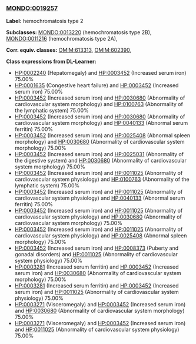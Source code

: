 
### [MONDO:0019257](http://purl.obolibrary.org/obo/MONDO_0019257)
**Label:** hemochromatosis type 2

**Subclasses:** [MONDO:0013220](http://purl.obolibrary.org/obo/MONDO_0013220) (hemochromatosis type 2B), [MONDO:0011216](http://purl.obolibrary.org/obo/MONDO_0011216) (hemochromatosis type 2A), 

**Corr. equiv. classes:** [OMIM:613313](http://purl.obolibrary.org/obo/OMIM_613313), [OMIM:602390](http://purl.obolibrary.org/obo/OMIM_602390), 

**Class expressions from DL-Learner:**

- [HP:0002240](http://purl.obolibrary.org/obo/HP_0002240) (Hepatomegaly) and [HP:0003452](http://purl.obolibrary.org/obo/HP_0003452) (Increased serum iron) 75.00%
- [HP:0001635](http://purl.obolibrary.org/obo/HP_0001635) (Congestive heart failure) and [HP:0003452](http://purl.obolibrary.org/obo/HP_0003452) (Increased serum iron) 75.00%
- [HP:0003452](http://purl.obolibrary.org/obo/HP_0003452) (Increased serum iron) and [HP:0030680](http://purl.obolibrary.org/obo/HP_0030680) (Abnormality of cardiovascular system morphology) and [HP:0100763](http://purl.obolibrary.org/obo/HP_0100763) (Abnormality of the lymphatic system) 75.00%
- [HP:0003452](http://purl.obolibrary.org/obo/HP_0003452) (Increased serum iron) and [HP:0030680](http://purl.obolibrary.org/obo/HP_0030680) (Abnormality of cardiovascular system morphology) and [HP:0040133](http://purl.obolibrary.org/obo/HP_0040133) (Abnormal serum ferritin) 75.00%
- [HP:0003452](http://purl.obolibrary.org/obo/HP_0003452) (Increased serum iron) and [HP:0025408](http://purl.obolibrary.org/obo/HP_0025408) (Abnormal spleen morphology) and [HP:0030680](http://purl.obolibrary.org/obo/HP_0030680) (Abnormality of cardiovascular system morphology) 75.00%
- [HP:0003452](http://purl.obolibrary.org/obo/HP_0003452) (Increased serum iron) and [HP:0025031](http://purl.obolibrary.org/obo/HP_0025031) (Abnormality of the digestive system) and [HP:0030680](http://purl.obolibrary.org/obo/HP_0030680) (Abnormality of cardiovascular system morphology) 75.00%
- [HP:0003452](http://purl.obolibrary.org/obo/HP_0003452) (Increased serum iron) and [HP:0011025](http://purl.obolibrary.org/obo/HP_0011025) (Abnormality of cardiovascular system physiology) and [HP:0100763](http://purl.obolibrary.org/obo/HP_0100763) (Abnormality of the lymphatic system) 75.00%
- [HP:0003452](http://purl.obolibrary.org/obo/HP_0003452) (Increased serum iron) and [HP:0011025](http://purl.obolibrary.org/obo/HP_0011025) (Abnormality of cardiovascular system physiology) and [HP:0040133](http://purl.obolibrary.org/obo/HP_0040133) (Abnormal serum ferritin) 75.00%
- [HP:0003452](http://purl.obolibrary.org/obo/HP_0003452) (Increased serum iron) and [HP:0011025](http://purl.obolibrary.org/obo/HP_0011025) (Abnormality of cardiovascular system physiology) and [HP:0030680](http://purl.obolibrary.org/obo/HP_0030680) (Abnormality of cardiovascular system morphology) 75.00%
- [HP:0003452](http://purl.obolibrary.org/obo/HP_0003452) (Increased serum iron) and [HP:0011025](http://purl.obolibrary.org/obo/HP_0011025) (Abnormality of cardiovascular system physiology) and [HP:0025408](http://purl.obolibrary.org/obo/HP_0025408) (Abnormal spleen morphology) 75.00%
- [HP:0003452](http://purl.obolibrary.org/obo/HP_0003452) (Increased serum iron) and [HP:0008373](http://purl.obolibrary.org/obo/HP_0008373) (Puberty and gonadal disorders) and [HP:0011025](http://purl.obolibrary.org/obo/HP_0011025) (Abnormality of cardiovascular system physiology) 75.00%
- [HP:0003281](http://purl.obolibrary.org/obo/HP_0003281) (Increased serum ferritin) and [HP:0003452](http://purl.obolibrary.org/obo/HP_0003452) (Increased serum iron) and [HP:0030680](http://purl.obolibrary.org/obo/HP_0030680) (Abnormality of cardiovascular system morphology) 75.00%
- [HP:0003281](http://purl.obolibrary.org/obo/HP_0003281) (Increased serum ferritin) and [HP:0003452](http://purl.obolibrary.org/obo/HP_0003452) (Increased serum iron) and [HP:0011025](http://purl.obolibrary.org/obo/HP_0011025) (Abnormality of cardiovascular system physiology) 75.00%
- [HP:0003271](http://purl.obolibrary.org/obo/HP_0003271) (Visceromegaly) and [HP:0003452](http://purl.obolibrary.org/obo/HP_0003452) (Increased serum iron) and [HP:0030680](http://purl.obolibrary.org/obo/HP_0030680) (Abnormality of cardiovascular system morphology) 75.00%
- [HP:0003271](http://purl.obolibrary.org/obo/HP_0003271) (Visceromegaly) and [HP:0003452](http://purl.obolibrary.org/obo/HP_0003452) (Increased serum iron) and [HP:0011025](http://purl.obolibrary.org/obo/HP_0011025) (Abnormality of cardiovascular system physiology) 75.00%


